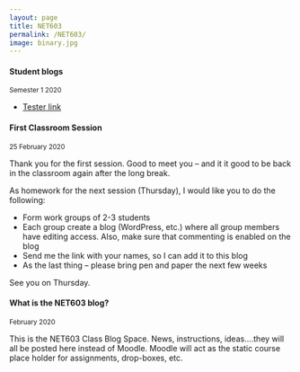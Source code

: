 ```yaml
---
layout: page
title: NET603
permalink: /NET603/
image: binary.jpg
---
```


#### Student blogs
<small> Semester 1 2020</small>

* [Tester link](https://nmitresearchmethods.wordpress.com/)

#### First Classroom Session
<small>25 February  2020</small>

Thank you for the first session. Good to meet you – and it it good to be back in the classroom again after the long break.

As homework for the next session (Thursday), I would like you to do the following:

* Form work groups of 2-3 students
* Each group create a blog (WordPress, etc.) where all group members have editing access. Also, make sure that commenting  is enabled on the blog
* Send me the link with your names, so I can add it to this blog
* As the last thing – please bring pen and paper the next few weeks

See you on Thursday.

#### What is the NET603 blog?
<small>February 2020</small>

This is the NET603 Class Blog Space. News, instructions, ideas....they will all be posted here instead of Moodle. Moodle will act as the static course place holder for assignments, drop-boxes, etc.

